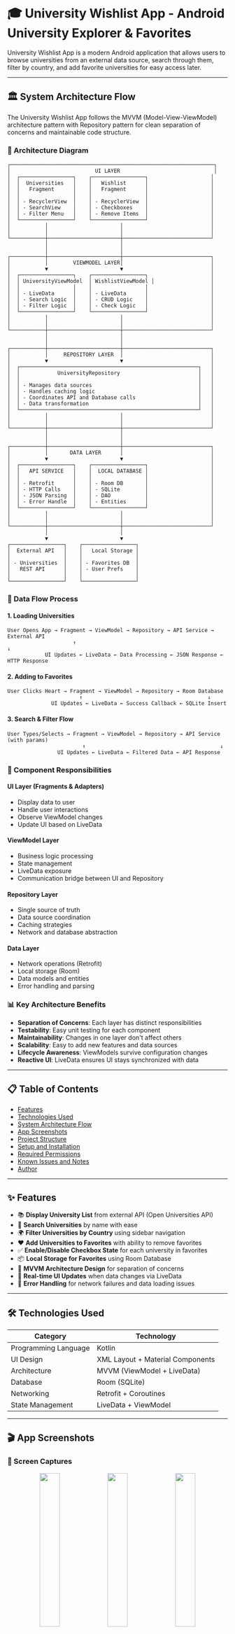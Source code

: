 # 🎓 University Wishlist App - Android University Explorer & Favorites

University Wishlist App is a modern Android application that allows users to browse universities from an external data source, search through them, filter by country, and add favorite universities for easy access later.

---

## 🏛️ System Architecture Flow

The University Wishlist App follows the MVVM (Model-View-ViewModel) architecture pattern with Repository pattern for clean separation of concerns and maintainable code structure.

### 📐 Architecture Diagram

```
┌─────────────────────────────────────────────────────────────────┐
│                           UI LAYER                              │
│  ┌─────────────────┐    ┌─────────────────┐                    │
│  │  Universities   │    │   Wishlist      │                    │
│  │   Fragment      │    │   Fragment      │                    │
│  │                 │    │                 │                    │
│  │ - RecyclerView  │    │ - RecyclerView  │                    │
│  │ - SearchView    │    │ - Checkboxes    │                    │
│  │ - Filter Menu   │    │ - Remove Items  │                    │
│  └─────────────────┘    └─────────────────┘                    │
│           │                       │                            │
│           │                       │                            │
└───────────┼───────────────────────┼────────────────────────────┘
            │                       │
            │                       │
┌───────────┼───────────────────────┼────────────────────────────┐
│           │        VIEWMODEL LAYER│                            │
│           ▼                       ▼                            │
│  ┌─────────────────┐    ┌─────────────────┐                    │
│  │ UniversityViewModel  │ WishlistViewModel │                  │
│  │                 │    │                 │                    │
│  │ - LiveData      │    │ - LiveData      │                    │
│  │ - Search Logic  │    │ - CRUD Logic    │                    │
│  │ - Filter Logic  │    │ - Check Logic   │                    │
│  └─────────────────┘    └─────────────────┘                    │
│           │                       │                            │
│           │                       │                            │
└───────────┼───────────────────────┼────────────────────────────┘
            │                       │
            │                       │
┌───────────┼───────────────────────┼────────────────────────────┐
│           │     REPOSITORY LAYER  │                            │
│           ▼                       ▼                            │
│  ┌─────────────────────────────────────────────────────────┐   │
│  │            UniversityRepository                         │   │
│  │                                                         │   │
│  │ - Manages data sources                                  │   │
│  │ - Handles caching logic                                 │   │
│  │ - Coordinates API and Database calls                    │   │
│  │ - Data transformation                                   │   │
│  └─────────────────────────────────────────────────────────┘   │
│           │                       │                            │
│           │                       │                            │
└───────────┼───────────────────────┼────────────────────────────┘
            │                       │
            │                       │
┌───────────┼───────────────────────┼────────────────────────────┐
│           │       DATA LAYER      │                            │
│           ▼                       ▼                            │
│  ┌─────────────────┐    ┌─────────────────┐                    │
│  │   API SERVICE   │    │  LOCAL DATABASE │                    │
│  │                 │    │                 │                    │
│  │ - Retrofit      │    │ - Room DB       │                    │
│  │ - HTTP Calls    │    │ - SQLite        │                    │
│  │ - JSON Parsing  │    │ - DAO           │                    │
│  │ - Error Handle  │    │ - Entities      │                    │
│  └─────────────────┘    └─────────────────┘                    │
│           │                       │                            │
│           │                       │                            │
└───────────┼───────────────────────┼────────────────────────────┘
            │                       │
            ▼                       ▼
┌─────────────────┐    ┌─────────────────┐
│  External API   │    │   Local Storage │
│                 │    │                 │
│ - Universities  │    │ - Favorites DB  │
│   REST API      │    │ - User Prefs    │
│                 │    │                 │
└─────────────────┘    └─────────────────┘
```

### 🔄 Data Flow Process

#### 1. **Loading Universities**
```
User Opens App → Fragment → ViewModel → Repository → API Service → External API
                     ↑                                                    ↓
            UI Updates ← LiveData ← Data Processing ← JSON Response ← HTTP Response
```

#### 2. **Adding to Favorites**
```
User Clicks Heart → Fragment → ViewModel → Repository → Room Database
                       ↑                                        ↓
              UI Updates ← LiveData ← Success Callback ← SQLite Insert
```

#### 3. **Search & Filter Flow**
```
User Types/Selects → Fragment → ViewModel → Repository → API Service (with params)
                        ↑                                           ↓
                UI Updates ← LiveData ← Filtered Data ← API Response
```

### 🧩 Component Responsibilities

#### **UI Layer (Fragments & Adapters)**
- Display data to user
- Handle user interactions
- Observe ViewModel changes
- Update UI based on LiveData

#### **ViewModel Layer**
- Business logic processing
- State management
- LiveData exposure
- Communication bridge between UI and Repository

#### **Repository Layer**
- Single source of truth
- Data source coordination
- Caching strategies
- Network and database abstraction

#### **Data Layer**
- Network operations (Retrofit)
- Local storage (Room)
- Data models and entities
- Error handling and parsing

### 📊 Key Architecture Benefits

- **Separation of Concerns**: Each layer has distinct responsibilities
- **Testability**: Easy unit testing for each component
- **Maintainability**: Changes in one layer don't affect others
- **Scalability**: Easy to add new features and data sources
- **Lifecycle Awareness**: ViewModels survive configuration changes
- **Reactive UI**: LiveData ensures UI stays synchronized with data

---

## 📋 Table of Contents

- [Features](#-features)
- [Technologies Used](#-technologies-used)
- [System Architecture Flow](#-system-architecture-flow)
- [App Screenshots](#-app-screenshots)
- [Project Structure](#-project-structure)
- [Setup and Installation](#-setup-and-installation)
- [Required Permissions](#-required-permissions)
- [Known Issues and Notes](#-known-issues-and-notes)
- [Author](#-author)

---

## ✨ Features

- 📚 **Display University List** from external API (Open Universities API)
- 🔎 **Search Universities** by name with ease
- 🌍 **Filter Universities by Country** using sidebar navigation
- ❤️ **Add Universities to Favorites** with ability to remove favorites
- ✅ **Enable/Disable Checkbox State** for each university in favorites
- 📦 **Local Storage for Favorites** using Room Database
- 🧩 **MVVM Architecture Design** for separation of concerns
- 🔄 **Real-time UI Updates** when data changes via LiveData
- 🧪 **Error Handling** for network failures and data loading issues

---

## 🛠️ Technologies Used

| Category | Technology |
| -------- | ---------- |
| Programming Language | Kotlin |
| UI Design | XML Layout + Material Components |
| Architecture | MVVM (ViewModel + LiveData) |
| Database | Room (SQLite) |
| Networking | Retrofit + Coroutines |
| State Management | LiveData + ViewModel |

---

## 🎬 App Screenshots

### 📱 Screen Captures

<div align="center">
  <img src="screenshots/universities_list.png" width="30%" />
  <img src="screenshots/search_university.png" width="30%" />
  <img src="screenshots/wishlist_with_checkboxes.png" width="30%" />
</div>

---

## 🏗️ Project Structure

```
UniversityWishlistApp/
├── app/src/main/java/
│   ├── ui/
│   │   ├── universities/
│   │   │   ├── UniversitiesFragment.kt
│   │   │   ├── UniversityAdapter.kt
│   │   ├── wishlist/
│   │   │   ├── WishlistFragment.kt
│   │   │   ├── WishlistAdapter.kt
│   ├── data/
│   │   ├── api/                    # Retrofit API interfaces
│   │   ├── db/                     # Room Database entities & DAOs
│   │   ├── model/                  # Data classes
│   │   ├── repository/             # Repository pattern
│   ├── viewmodel/                  # ViewModels for MVVM
├── app/src/main/res/
│   ├── layout/                     # XML Layout files
│   ├── drawable/                   # Icons & images
│   ├── menu/                       # Sidebar menu XML
├── screenshots/                    # App screenshots for README
└── README.md                       # This file
```

---

## 🚀 Setup and Installation

1. **Clone the Repository:**
```bash
git clone https://github.com/username/university-wishlist-app.git
cd university-wishlist-app
```

2. **Open Project in Android Studio**

3. **Sync Gradle**

4. **Run the App** on emulator or physical device

5. **Test Features:**
   - Browse universities
   - Search functionality
   - Filter by country from sidebar
   - Add/Remove from favorites
   - Enable/Disable checkbox in favorites

---

## 🔐 Required Permissions

| Permission | Purpose | When Requested |
| ---------- | ------- | -------------- |
| INTERNET | Connect to internet for fetching university data | Always |
| ACCESS_NETWORK_STATE | Check network connectivity status | Always |

---

## ❗ Known Issues and Notes

- Ensure internet connection when opening the app to fetch data from API
- You may experience loading delays depending on your network speed
- Checkbox state in favorites is stored locally and needs sync when adding/removing items
- The app uses Open Universities API which may have rate limits

---

## 📝 Code Implementation Details

### Key Components:

#### 1. University Data Model
```kotlin
data class University(
    val name: String,
    val country: String,
    val web_pages: List<String>,
    val domains: List<String>
)
```

#### 2. Room Database Entity
```kotlin
@Entity(tableName = "favorite_universities")
data class FavoriteUniversity(
    @PrimaryKey val id: String,
    val name: String,
    val country: String,
    val webPages: String,
    val isChecked: Boolean = false
)
```

#### 3. API Service Interface
```kotlin
interface UniversityApiService {
    @GET("search")
    suspend fun getUniversities(
        @Query("country") country: String? = null
    ): List<University>
}
```

#### 4. Repository Pattern
```kotlin
class UniversityRepository(
    private val apiService: UniversityApiService,
    private val favoriteDao: FavoriteUniversityDao
) {
    suspend fun getUniversities(country: String? = null) = apiService.getUniversities(country)
    
    fun getAllFavorites() = favoriteDao.getAllFavorites()
    
    suspend fun addToFavorites(university: FavoriteUniversity) = favoriteDao.insert(university)
    
    suspend fun removeFromFavorites(university: FavoriteUniversity) = favoriteDao.delete(university)
}
```

#### 5. ViewModel Implementation
```kotlin
class UniversityViewModel(private val repository: UniversityRepository) : ViewModel() {
    
    private val _universities = MutableLiveData<List<University>>()
    val universities: LiveData<List<University>> = _universities
    
    private val _isLoading = MutableLiveData<Boolean>()
    val isLoading: LiveData<Boolean> = _isLoading
    
    fun loadUniversities(country: String? = null) {
        viewModelScope.launch {
            _isLoading.value = true
            try {
                val result = repository.getUniversities(country)
                _universities.value = result
            } catch (e: Exception) {
                // Handle error
            } finally {
                _isLoading.value = false
            }
        }
    }
}
```

---

## 👨‍💻 Author

**Mahmoud Atia**
- 🌐 [GitHub Profile](https://github.com/mahmoudatia)
- 📧 Email: mahmoud.atia@example.com
- 💼 LinkedIn: [Mahmoud Atia](https://linkedin.com/in/mahmoudatia)

---

<div align="center">
  <h3>⭐ If you like this project, don't forget to give it a star on GitHub!</h3>
  <p>Developed with love by Mahmoud Atia ❤️</p>
</div>

---

## 📄 License

This project is licensed under the MIT License - see the [LICENSE](LICENSE) file for details.

---

## 🤝 Contributing

Contributions are welcome! Please feel free to submit a Pull Request.

1. Fork the project
2. Create your feature branch (`git checkout -b feature/AmazingFeature`)
3. Commit your changes (`git commit -m 'Add some AmazingFeature'`)
4. Push to the branch (`git push origin feature/AmazingFeature`)
5. Open a Pull Request

---

## 📞 Support

If you have any questions or need help with the project, please open an issue on GitHub or contact me directly.

---

**Happy Coding! 🚀**
